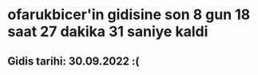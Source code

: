 # ofarukbicer'in gidisine son 8 gun 18 saat 27 dakika 31 saniye kaldi

## Gidis tarihi: 30.09.2022 :(